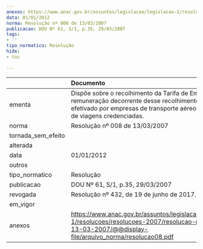 ```yaml
---
anexos: https://www.anac.gov.br/assuntos/legislacao/legislacao-1/resolucoes/resolucoes-2007/resolucao-no-008-de-13-03-2007/@@display-file/arquivo_norma/resolucao08.pdf
data: 01/01/2012
norma: Resolução nº 008 de 13/03/2007
publicacao: DOU Nº 61, S/1, p.35, 29/03/2007
tags:
- ''
tipo_normatico: Resolução
hide: 
- toc 
 
---
```


|                    | Documento                                                                                                                                                                             |
|:-------------------|:--------------------------------------------------------------------------------------------------------------------------------------------------------------------------------------|
| ementa             | Dispõe sobre o recolhimento da Tarifa de Embarque e a remuneração decorrente desse recolhimento quando efetivado por empresas de transporte aéreo e agências de viagens credenciadas. |
| norma              | Resolução nº 008 de 13/03/2007                                                                                                                                                        |
| tornada_sem_efeito |                                                                                                                                                                                       |
| alterada           |                                                                                                                                                                                       |
| data               | 01/01/2012                                                                                                                                                                            |
| outros             |                                                                                                                                                                                       |
| tipo_normatico     | Resolução                                                                                                                                                                             |
| publicacao         | DOU Nº 61, S/1, p.35, 29/03/2007                                                                                                                                                      |
| revogada           | Resolução nº 432, de 19 de junho de 2017.                                                                                                                                             |
| em_vigor           |                                                                                                                                                                                       |
| anexos             | https://www.anac.gov.br/assuntos/legislacao/legislacao-1/resolucoes/resolucoes-2007/resolucao-no-008-de-13-03-2007/@@display-file/arquivo_norma/resolucao08.pdf                       |